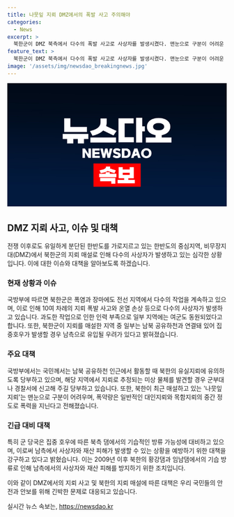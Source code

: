 ```yaml
---
title: 나뭇잎 지뢰 DMZ에서의 폭발 사고 주의해야
categories:
  - News
excerpt: >
  북한군이 DMZ 북측에서 다수의 폭발 사고로 사상자를 발생시켰다. 맨눈으로 구분이 어려운 ‘나뭇잎 지뢰’를 매설해 온열 손상과 사상자가 발생하고 있으며, 대책이 필요하다. 북한군은 전선 지역에서 불모지 조성, 방벽 설치, 지뢰 매설 등을 수개월 동안 계속하고 있어, 대기업 방관이 필요하다. 북한은 지뢰 매설로 남한을 위협하고 있으며, 남북 공유하천 지역에서의 작업으로 인해 국민의 주의가 필요하다. 또한, 북한은 황강댐, 평강댐, 임남댐에서 기습적인 방류 가능성에 대비할 필요가 있다.
feature_text: >
  북한군이 DMZ 북측에서 다수의 폭발 사고로 사상자를 발생시켰다. 맨눈으로 구분이 어려운 ‘나뭇잎 지뢰’를 매설해 온열 손상과 사상자가 발생하고 있으며, 대책이 필요하다. 북한군은 전선 지역에서 불모지 조성, 방벽 설치, 지뢰 매설 등을 수개월 동안 계속하고 있어, 대기업 방관이 필요하다. 북한은 지뢰 매설로 남한을 위협하고 있으며, 남북 공유하천 지역에서의 작업으로 인해 국민의 주의가 필요하다. 또한, 북한은 황강댐, 평강댐, 임남댐에서 기습적인 방류 가능성에 대비할 필요가 있다.
image: '/assets/img/newsdao_breakingnews.jpg'
---
```


<p><img src="/assets/img/newsdao_breakingnews.jpg" alt="cryptoinkorea 속보" /></p>

<h2 data-ke-size="size26">DMZ 지뢰 사고, 이슈 및 대책</h2>

<p>전쟁 이후로도 유일하게 분단된 한반도를 가로지르고 있는 한반도의 중심지역, 비무장지대(DMZ)에서 북한군의 지뢰 매설로 인해 다수의 사상자가 발생하고 있는 심각한 상황입니다. 이에 대한 이슈와 대책을 알아보도록 하겠습니다.</p>

<h3 data-ke-size="size24">현재 상황과 이슈</h3>

<p>국방부에 따르면 북한군은 폭염과 장마에도 전선 지역에서 다수의 작업을 계속하고 있으며, 이로 인해 10여 차례의 지뢰 폭발 사고와 온열 손상 등으로 다수의 사상자가 발생하고 있습니다. 과도한 작업으로 인한 인력 부족으로 일부 지역에는 여군도 동원되었다고 합니다. 또한, 북한군이 지뢰를 매설한 지역 중 일부는 남북 공유하천과 연결돼 있어 집중호우가 발생할 경우 남측으로 유입될 우려가 있다고 밝혀졌습니다.</p>

<h3 data-ke-size="size24">주요 대책</h3>

<p>국방부에서는 국민께서는 남북 공유하천 인근에서 활동할 때 북한의 유실지뢰에 유의하도록 당부하고 있으며, 해당 지역에서 지뢰로 추정되는 미상 물체를 발견할 경우 군부대나 경찰서에 신고해 주길 당부하고 있습니다. 또한, 북한이 최근 매설하고 있는 '나뭇잎 지뢰'는 맨눈으로 구분이 어려우며, 폭약량은 일반적인 대인지뢰와 목함지뢰의 중간 정도로 폭력을 지닌다고 전해졌습니다.</p>

<h3 data-ke-size="size24">긴급 대비 대책</h3>

<p>특히 군 당국은 집중 호우에 따른 북측 댐에서의 기습적인 방류 가능성에 대비하고 있으며, 이로써 남측에서 사상자와 재산 피해가 발생할 수 있는 상황을 예방하기 위한 대책을 강구하고 있다고 밝혔습니다. 이는 2009년 이후 북한의 황강댐과 임남댐에서의 기습 방류로 인해 남측에서의 사상자와 재산 피해를 방지하기 위한 조치입니다.</p>

<p>이와 같이 DMZ에서의 지뢰 사고 및 북한의 지뢰 매설에 따른 대책은 우리 국민들의 안전과 안보를 위해 긴박한 문제로 대응되고 있습니다.</p>
실시간 뉴스 속보는, <a href="https://newsdao.kr" rel="dofollow">https://newsdao.kr</a>


